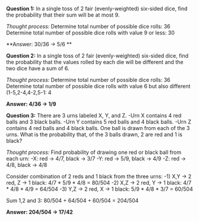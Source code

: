 
**Question 1:**
In a single toss of 2 fair (evenly-weighted) six-sided dice, find the probability that their sum will be at most 9.

*Thought process:*
Determine total number of possible dice rolls: 36
Determine total number of possible dice rolls with value 9 or less: 30

**Answer: 30/36 -> 5/6 **


**Question 2:**
In a single toss of 2 fair (evenly-weighted) six-sided dice, find the probability that the values rolled by each die will be different and the two dice have a sum of 6.

*Thought process:*
Determine total number of possible dice rolls: 36
Determine total number of possible dice rolls with value 6 but also different (1-5,2-4,4-2,5-1: 4

**Answer: 4/36 -> 1/9**

**Question 3:**
There are 3 urns labeled X, Y, and Z.
    -Urn X contains 4 red balls and 3 black balls.
    -Urn Y contains 5 red balls and 4 black balls.
    -Urn Z contains 4 red balls and 4 black balls.
One ball is drawn from each of the 3 urns. What is the probability that, of the 3 balls drawn, 2 are red and 1 is black?

*Thought process:*
Find probability of drawing one red or black ball from each urn:
  -X: red -> 4/7, black -> 3/7
  -Y: red -> 5/9, black -> 4/9
  -Z: red -> 4/8, black -> 4/8

Consider combination of 2 reds and 1 black from the three urns:
  -1) X,Y -> 2 red, Z -> 1 black: 4/7 * 5/9 * 4/8 = 80/504
  -2) X,Z -> 2 red, Y -> 1 black: 4/7 * 4/8 * 4/9 = 64/504
  -3) Y,Z -> 2 red, X -> 1 black: 5/9 * 4/8 * 3/7 = 60/504
  
Sum 1,2 and 3: 80/504 + 64/504 + 60/504 = 204/504

**Answer: 204/504 -> 17/42**
  
